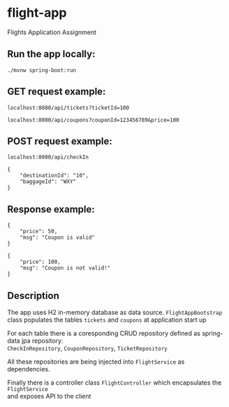 # flight-app
Flights Application Assignment


## Run the app locally:

```
./mvnw spring-boot:run
```


## GET request example:
```
localhost:8080/api/tickets?ticketId=100
```
```
localhost:8080/api/coupons?couponId=123456789&price=100
```

## POST request example:

```
localhost:8080/api/checkIn

{
    "destinationId": "10",
	"baggageId": "WXY"
}
```
## Response example:
```
{
    "price": 50,
    "msg": "Coupon is valid"
}
```
```
{
    "price": 100,
    "msg": "Coupon is not valid!"
}
```

## Description
The app uses H2 in-memory database as data source.
`FlightAppBootstrap` class populates the tables `tickets` and `coupons` at application start up <br /> 

For each table there is a coresponding CRUD repository defined as spring-data jpa repository: <br /> 
`CheckInRepository`, `CouponRepository`, `TicketRepository`

All these repositories are being injected into `FlightService` as dependencies. <br /> 

Finally there is a controller class `FlightController` which encapsulates the `FlightService` <br /> 
and exposes API to the client
